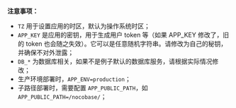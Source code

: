 **注意事项：**

- `TZ` 用于设置应用的时区，默认为操作系统时区；
- `APP_KEY` 是应用的密钥，用于生成用户 token 等（如果 APP_KEY 修改了，旧的 token 也会随之失效）。它可以是任意随机字符串。请修改为自己的秘钥，并确保不对外泄露；
- `DB_*` 为数据库相关，如果不是例子默认的数据库服务，请根据实际情况修改；
- 生产环境部署时，`APP_ENV=production`；
- 子路径部署时，需要配置 `APP_PUBLIC_PATH`，如 `APP_PUBLIC_PATH=/nocobase/`；

